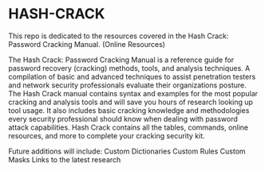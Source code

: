 # HASH-CRACK
This repo is dedicated to the resources covered in the Hash Crack: Password Cracking Manual. (Online Resources)

The Hash Crack: Password Cracking Manual is a reference guide for password recovery (cracking) methods, tools, and analysis techniques. A compilation of basic and advanced techniques to assist penetration testers and network security professionals evaluate their organizations posture. The Hash Crack manual contains syntax and examples for the most popular cracking and analysis tools and will save you hours of research looking up tool usage. It also includes basic cracking knowledge and methodologies every security professional should know when dealing with password attack capabilities. Hash Crack contains all the tables, commands, online resources, and more to complete your cracking security kit.

Future additions will include:
Custom Dictionaries
Custom Rules
Custom Masks
Links to the latest research
